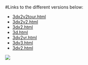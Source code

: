 #Links to the different versions below:

- [3dx2v2tour.html](https://roadkillcat.github.io/3dSimulationVR/3dx2v2tour.html)
- [3dx2v2.html](https://roadkillcat.github.io/3dSimulationVR/3dx2v2.html)
- [3dx2.html](https://roadkillcat.github.io/3dSimulationVR/3dx2.html)
- [3d.html](https://roadkillcat.github.io/3dSimulationVR/3d.html)
- [3dv2vr.html](https://roadkillcat.github.io/3dSimulationVR/3dv2vr.html)
- [3dv3.html](https://roadkillcat.github.io/3dSimulationVR/3dv3.html)
- [3dv2.html](https://roadkillcat.github.io/3dSimulationVR/3dv2.html)


<html><img src="http://i.imgur.com/hUtaVy1.jpg">
